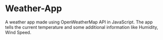 # Weather-App
 A weather app made using OpenWeatherMap API in JavaScript. The app tells the current temperature and some additional information like Humidity, Wind Speed.
